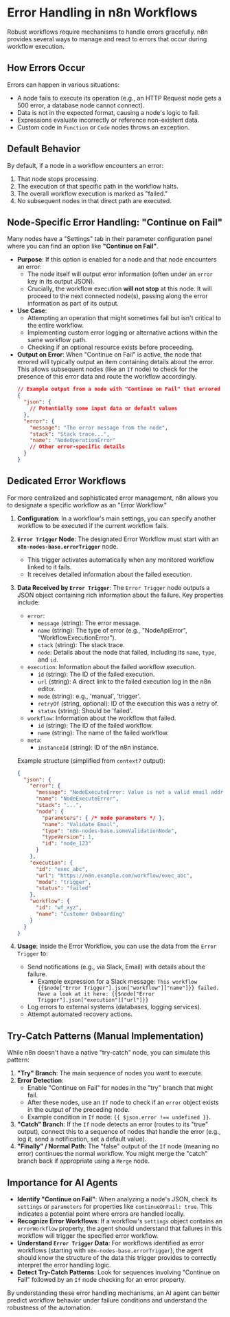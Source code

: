 # Error Handling in n8n Workflows

Robust workflows require mechanisms to handle errors gracefully. n8n provides several ways to manage and react to errors that occur during workflow execution.

## How Errors Occur

Errors can happen in various situations:
-   A node fails to execute its operation (e.g., an HTTP Request node gets a 500 error, a database node cannot connect).
-   Data is not in the expected format, causing a node's logic to fail.
-   Expressions evaluate incorrectly or reference non-existent data.
-   Custom code in `Function` or `Code` nodes throws an exception.

## Default Behavior

By default, if a node in a workflow encounters an error:
1.  That node stops processing.
2.  The execution of that specific path in the workflow halts.
3.  The overall workflow execution is marked as "failed."
4.  No subsequent nodes in that direct path are executed.

## Node-Specific Error Handling: "Continue on Fail"

Many nodes have a "Settings" tab in their parameter configuration panel where you can find an option like **"Continue on Fail"**.

-   **Purpose**: If this option is enabled for a node and that node encounters an error:
    *   The node itself will output error information (often under an `error` key in its output JSON).
    *   Crucially, the workflow execution **will not stop** at this node. It will proceed to the next connected node(s), passing along the error information as part of its output.
-   **Use Case**:
    *   Attempting an operation that might sometimes fail but isn't critical to the entire workflow.
    *   Implementing custom error logging or alternative actions within the same workflow path.
    *   Checking if an optional resource exists before proceeding.
-   **Output on Error**: When "Continue on Fail" is active, the node that errored will typically output an item containing details about the error. This allows subsequent nodes (like an `If` node) to check for the presence of this error data and route the workflow accordingly.
    ```json
    // Example output from a node with "Continue on Fail" that errored
    {
      "json": {
        // Potentially some input data or default values
      },
      "error": {
        "message": "The error message from the node",
        "stack": "Stack trace...",
        "name": "NodeOperationError"
        // Other error-specific details
      }
    }
    ```

## Dedicated Error Workflows

For more centralized and sophisticated error management, n8n allows you to designate a specific workflow as an "Error Workflow."

1.  **Configuration**: In a workflow's main settings, you can specify another workflow to be executed if the current workflow fails.
2.  **`Error Trigger` Node**: The designated Error Workflow must start with an **`n8n-nodes-base.errorTrigger`** node.
    *   This trigger activates automatically when any monitored workflow linked to it fails.
    *   It receives detailed information about the failed execution.

3.  **Data Received by `Error Trigger`**: The `Error Trigger` node outputs a JSON object containing rich information about the failure. Key properties include:
    *   `error`:
        *   `message` (string): The error message.
        *   `name` (string): The type of error (e.g., "NodeApiError", "WorkflowExecutionError").
        *   `stack` (string): The stack trace.
        *   `node`: Details about the node that failed, including its `name`, `type`, and `id`.
    *   `execution`: Information about the failed workflow execution.
        *   `id` (string): The ID of the failed execution.
        *   `url` (string): A direct link to the failed execution log in the n8n editor.
        *   `mode` (string): e.g., 'manual', 'trigger'.
        *   `retryOf` (string, optional): ID of the execution this was a retry of.
        *   `status` (string): Should be 'failed'.
    *   `workflow`: Information about the workflow that failed.
        *   `id` (string): The ID of the failed workflow.
        *   `name` (string): The name of the failed workflow.
    *   `meta`:
        *   `instanceId` (string): ID of the n8n instance.

    Example structure (simplified from `context7` output):
    ```json
    {
      "json": {
        "error": {
          "message": "NodeExecuteError: Value is not a valid email address",
          "name": "NodeExecuteError",
          "stack": "...",
          "node": {
            "parameters": { /* node parameters */ },
            "name": "Validate Email",
            "type": "n8n-nodes-base.someValidationNode",
            "typeVersion": 1,
            "id": "node_123"
          }
        },
        "execution": {
          "id": "exec_abc",
          "url": "https://n8n.example.com/workflow/exec_abc",
          "mode": "trigger",
          "status": "failed"
        },
        "workflow": {
          "id": "wf_xyz",
          "name": "Customer Onboarding"
        }
      }
    }
    ```

4.  **Usage**: Inside the Error Workflow, you can use the data from the `Error Trigger` to:
    *   Send notifications (e.g., via Slack, Email) with details about the failure.
        *   Example expression for a Slack message: `This workflow {{$node["Error Trigger"].json["workflow"]["name"]}} failed. Have a look at it here: {{$node["Error Trigger"].json["execution"]["url"]}}`
    *   Log errors to external systems (databases, logging services).
    *   Attempt automated recovery actions.

## Try-Catch Patterns (Manual Implementation)

While n8n doesn't have a native "try-catch" node, you can simulate this pattern:
1.  **"Try" Branch**: The main sequence of nodes you want to execute.
2.  **Error Detection**:
    *   Enable "Continue on Fail" for nodes in the "try" branch that might fail.
    *   After these nodes, use an `If` node to check if an `error` object exists in the output of the preceding node.
    *   Example condition in `If` node: `{{ $json.error !== undefined }}`.
3.  **"Catch" Branch**: If the `If` node detects an error (routes to its "true" output), connect this to a sequence of nodes that handle the error (e.g., log it, send a notification, set a default value).
4.  **"Finally" / Normal Path**: The "false" output of the `If` node (meaning no error) continues the normal workflow. You might merge the "catch" branch back if appropriate using a `Merge` node.

## Importance for AI Agents

-   **Identify "Continue on Fail"**: When analyzing a node's JSON, check its `settings` or `parameters` for properties like `continueOnFail: true`. This indicates a potential point where errors are handled locally.
-   **Recognize Error Workflows**: If a workflow's `settings` object contains an `errorWorkflow` property, the agent should understand that failures in this workflow will trigger the specified error workflow.
-   **Understand `Error Trigger` Data**: For workflows identified as error workflows (starting with `n8n-nodes-base.errorTrigger`), the agent should know the structure of the data this trigger provides to correctly interpret the error handling logic.
-   **Detect Try-Catch Patterns**: Look for sequences involving "Continue on Fail" followed by an `If` node checking for an error property.

By understanding these error handling mechanisms, an AI agent can better predict workflow behavior under failure conditions and understand the robustness of the automation.
